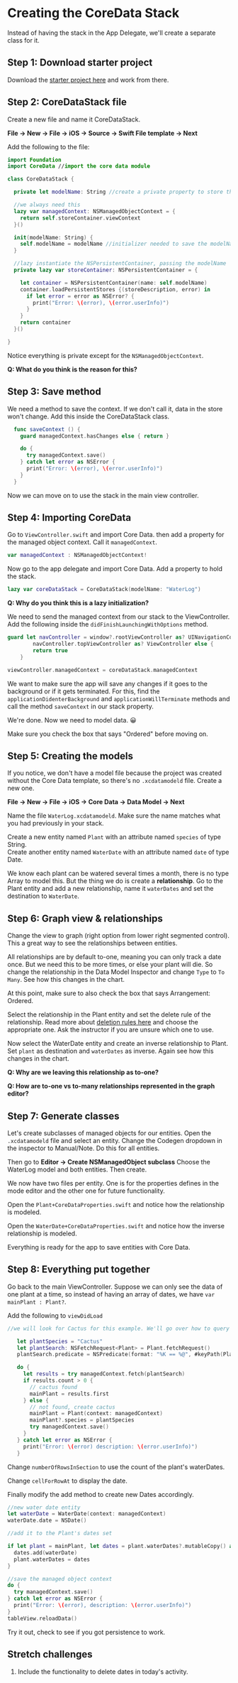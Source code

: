 # Creating the CoreData Stack

Instead of having the stack in the App Delegate, we'll create a separate class for it.

## Step 1: Download starter project

Download the [starter project here](https://github.com/amelinagzz/coredata-starter) and work from there.

## Step 2: CoreDataStack file

Create a new file and name it CoreDataStack.

**File -> New -> File -> iOS -> Source -> Swift File template -> Next**

Add the following to the file:

```swift
import Foundation
import CoreData //import the core data module

class CoreDataStack {

  private let modelName: String //create a private property to store the modelName

  //we always need this
  lazy var managedContext: NSManagedObjectContext = {
    return self.storeContainer.viewContext
  }()

  init(modelName: String) {
    self.modelName = modelName //initializer needed to save the modelName into the private property
  }

  //lazy instantiate the NSPersistentContainer, passing the modelName
  private lazy var storeContainer: NSPersistentContainer = {

    let container = NSPersistentContainer(name: self.modelName)
    container.loadPersistentStores {(storeDescription, error) in
      if let error = error as NSError? {
        print("Error: \(error), \(error.userInfo)")
      }
    }
    return container
  }()

}
```

Notice everything is private except for the `NSManagedObjectContext`.

**Q: What do you think is the reason for this?**

<!-- This is the only thing we need to interact with to use the stack. -->

## Step 3: Save method

We need a method to save the context. If we don't call it, data in the store won't change. Add this inside the CoreDataStack class.

```swift
  func saveContext () {
    guard managedContext.hasChanges else { return }

    do {
      try managedContext.save()
    } catch let error as NSError {
      print("Error: \(error), \(error.userInfo)")
    }
  }
```

Now we can move on to use the stack in the main view controller.

## Step 4: Importing CoreData

Go to `ViewController.swift` and import Core Data. then add a property for the managed object context. Call it `managedContext`.

```swift
var managedContext : NSManagedObjectContext!

```
Now go to the app delegate and import Core Data. Add a property to hold the stack.

```swift
lazy var coreDataStack = CoreDataStack(modelName: "WaterLog")
```

**Q: Why do you think this is a lazy initialization?**
<!-- The stack won't be set up until we need to access the property -->

We need to send the managed context from our stack to the ViewController.
Add the following inside the `didFinishLaunchingWithOptions` method.

```swift
guard let navController = window?.rootViewController as? UINavigationController, let viewController =
        navController.topViewController as? ViewController else {
        return true
    }

viewController.managedContext = coreDataStack.managedContext
```

We want to make sure the app will save any changes if it goes to the background or if it gets terminated. For this, find the `applicationDidenterBackground` and `applicationWillTerminate` methods and call the method `saveContext` in our stack property.

We're done. Now we need to model data. 😀

Make sure you check the box that says "Ordered" before moving on.

## Step 5: Creating the models

If you notice, we don't have a model file because the project was created without the Core Data template, so there's no `.xcdatamodeld` file. Create a new one.

**File -> New -> File -> iOS -> Core Data -> Data Model -> Next**

Name the file `WaterLog.xcdatamodeld`. Make sure the name matches what you had previously in your stack.

Create a new entity named `Plant` with an attribute named `species` of type String.<br>
Create another entity named `WaterDate` with an attribute named `date` of type Date.<br>

We know each plant can be watered several times a month, there is no type Array to model this. But the thing we do is create a **relationship**. Go to the Plant entity and add a new relationship, name it `waterDates` and set the destination to `WaterDate`.

## Step 6: Graph view & relationships

Change the view to graph (right option from lower right segmented control). This a great way to see the relationships between entities.

All relationships are by default to-one, meaning you can only track a date once. But we need this to be more times, or else your plant will die. So change the relationship in the Data Model Inspector and change `Type` to `To Many`. See how this changes in the chart.

At this point, make sure to also check the box that says Arrangement: Ordered.

Select the relationship in the Plant entity and set the delete rule of the relationship. Read more about [deletion rules here](https://cocoacasts.com/core-data-relationships-and-delete-rules) and choose the appropriate one. Ask the instructor if you are unsure which one to use.

Now select the WaterDate entity and create an inverse relationship to Plant. Set `plant` as destination and `waterDates` as inverse. Again see how this changes in the chart.

**Q: Why are we leaving this relationship as to-one?**
<!-- A plant can be watered many times but each water date belongs to a plant -->

**Q: How are to-one vs to-many relationships represented in the graph editor?**
<!-- to-many with a double arrow, to-one with one arrow -->

## Step 7: Generate classes

Let's create subclasses of managed objects for our entities. Open the `.xcdatamodeld` file and select an entity. Change the Codegen dropdown in the inspector to Manual/Note. Do this for all entities.

Then go to **Editor -> Create NSManagedObject subclass** Choose the WaterLog model and both entities. Then create.

We now have two files per entity. One is for the properties defines in the mode editor and the other one for future functionality.

Open the `Plant+CoreDataProperties.swift` and notice how the relationship is modeled.

Open the `WaterDate+CoreDataProperties.swift` and notice how the inverse relationship is modeled.

Everything is ready for the app to save entities with Core Data.

## Step 8: Everything put together

Go back to the main ViewController. Suppose we can only see the data of one plant at a time, so instead of having an array of dates, we have `var mainPlant : Plant?`.

Add the following to `viewDidLoad`

```swift
//we will look for Cactus for this example. We'll go over how to query in future lessons.

   let plantSpecies = "Cactus"
   let plantSearch: NSFetchRequest<Plant> = Plant.fetchRequest()
   plantSearch.predicate = NSPredicate(format: "%K == %@", #keyPath(Plant.species), plantSpecies)

   do {
     let results = try managedContext.fetch(plantSearch)
     if results.count > 0 {
       // cactus found
       mainPlant = results.first
     } else {
       // not found, create cactus
       mainPlant = Plant(context: managedContext)
       mainPlant?.species = plantSpecies
       try managedContext.save()
     }
   } catch let error as NSError {
     print("Error: \(error) description: \(error.userInfo)")
   }
```

Change `numberOfRowsInSection` to use the count of the plant's waterDates.

Change `cellForRowAt` to display the date.

Finally modify the add method to create new Dates accordingly.

```swift
//new water date entity
let waterDate = WaterDate(context: managedContext)
waterDate.date = NSDate()

//add it to the Plant's dates set

if let plant = mainPlant, let dates = plant.waterDates?.mutableCopy() as? NSMutableOrderedSet {
  dates.add(waterDate)
  plant.waterDates = dates
}

//save the managed object context  
do {
  try managedContext.save()    
} catch let error as NSError {
  print("Error: \(error), description: \(error.userInfo)")
}
tableView.reloadData()
```

Try it out, check to see if you got persistence to work.


## Stretch challenges
1. Include the functionality to delete dates in today's activity.
